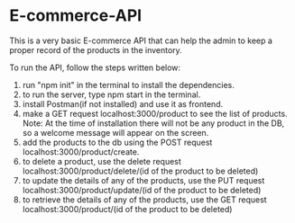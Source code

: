 # E-commerce-API
This is a very basic E-commerce API that can help the admin to keep a proper record of the products in the inventory.

To run the API, follow the steps written below:
1. run "npm init" in the terminal to install the dependencies.
2. to run the server, type npm start in the terminal.
3. install Postman(if not installed) and use it as frontend.
4. make a GET request localhost:3000/product to see the list of products.
Note: At the time of installation there will not be any product in the DB, so a welcome message will appear on the screen.
5. add the products to the db using the POST request localhost:3000/product/create.
6. to delete a product, use the delete request localhost:3000/product/delete/(id of the product to be deleted)
7. to update the details of any of the products, use the PUT request localhost:3000/product/update/(id of the product to be deleted)
8. to retrieve the details of any of the products, use the GET request localhost:3000/product/(id of the product to be deleted)
